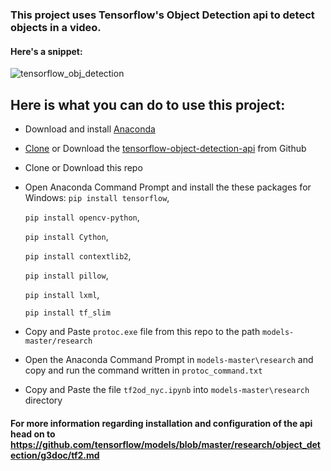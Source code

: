 ### This project uses Tensorflow's Object Detection api to detect objects in a video.

#### Here's a snippet:
![tensorflow_obj_detection](https://user-images.githubusercontent.com/61016383/94112562-415c3200-fe63-11ea-98e8-367a4b5c1637.gif)

## Here is what you can do to use this project:
  
  - Download and install [Anaconda](https://www.anaconda.com/)
  
  - [Clone](https://docs.github.com/en/enterprise/2.13/user/articles/cloning-a-repository) or Download the [tensorflow-object-detection-api](https://github.com/tensorflow/models) from Github
  
  - Clone or Download this repo
  
  -  Open Anaconda Command Prompt and install the these packages for Windows:
      `pip install tensorflow`,
      
      `pip install opencv-python`,
      
      `pip install Cython`,
      
      `pip install contextlib2`,
      
      `pip install pillow`,
      
      `pip install lxml`,
      
      `pip install tf_slim`
   
  - Copy and Paste `protoc.exe` file from this repo to the path `models-master/research`
  
  - Open the Anaconda Command Prompt in `models-master\research` and copy and run the command written in `protoc_command.txt`
  
  - Copy and Paste the file `tf2od_nyc.ipynb` into `models-master\research` directory
  
#### For more information regarding installation and configuration of the api head on to <https://github.com/tensorflow/models/blob/master/research/object_detection/g3doc/tf2.md>  
